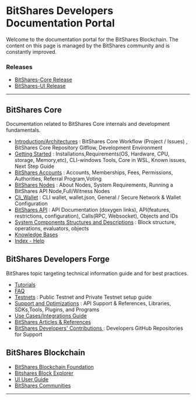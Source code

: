 # BitShares Developers Documentation Portal

Welcome to the documentation portal for the BitShares Blockchain. The content on this page is managed by the BitShares community and is constantly improved.

### Releases
- [BitShares-Core Release](https://github.com/bitshares/bitshares-core/releases)
- [BitShares-UI Release](https://github.com/bitshares/bitshares-ui/releases)

***

## BitShares Core
Documentation related to BitShares Core internals and development fundamentals. 

- [Introduction/Architectures](/core/intro/README.md#introduction--architectures)
  : BitShares Core Workflow (Project / Issues) , BitShares Core Repository Gitflow, Development Environment
- [Getting Started](/core/installation/README.md#development-environment--getting-started)
  : Installations,Requirements(OS, Hardware, CPU, storage, Memory,etc), CLI-windows Tools, Core in WSL, Known issues, Next Step Guide
- [BitShares Accounts](/core/accounts/README.md#bitshares-accounts)
  : Accounts, Memberships, Fees, Permissions, Authorities, Referral Program,Voting 
- [BitShares Nodes](/core/nodes_full_witness/README.md#bitshares-nodes)
  : About Nodes, System Requirements, Running a BitShares API Node,Full/Witness Nodes
- [Cli_Wallet](/core/wallet/README.md#cli_wallet-and-the-connectivity)
  : CLI wallet, wallet.json, General / Secure Network & Wallet Configuration
- [BitShares API](/core/api/README.md#bitshares-api) 
  : API Documentation (doxygen links), API(features, restrictions, configuration), Calls(RPC, Websocket), Objects and IDs
- [System Components Structures and Descriptions](/core/components/README.md#components-structures-and-descriptions)
  : Block structure, operations, evaluators, objects
- [Knowledge Bases](/core/knowledge_base/README.md#knowledge-base)
- [Index - Help](/core/help/index.md#help)

## BitShares Developers Forge
BitShares topic targeting technical information guide and for best practices.

- [Tutorials](/core/tutorials/Readme.md#tutorials) 
- [FAQ](/core/tutorials/FAQ.md#frequently-asked-questions---list-all)
- [Testnets](/core/testnets/README.md#testnets)
  : Public Testnet and Private Testnet setup guide
- [Support and Optimizations](/forge/supports.md#support-and-optimizations) 
  : API Support & References, Libraries, SDKs,Tools, Plugins, and Programs  
- [Use Cases/Integrations Guide](/forge/use_cases/README.md#use-cases-and-integrations-guide)
- [BitShares Articles & References](/forge/by_community.md#bitshares-articles--references) 
- [BitShares Developers' Contributions ](/forge/by_community.md#bitshares-developers-contributions)
  : Developers GitHub Repositories for Support

## BitShares Blockchain
- [BitShares Blockchain Foundation](/core/bitshares_blockchain/README.md#bitshares-blockchain)
- [Bitshares Block Explorer](/core/bitshares_blockchain/README.md#bitshares-block-exploer)
- [UI User Guide](https://github.com/bitshares/how.bitshares.works/tree/master/bbf/user_guide#user-guide)
- [BitShares Communities](/core/bitshares_blockchain/README.md#bitshares-communities)


***

